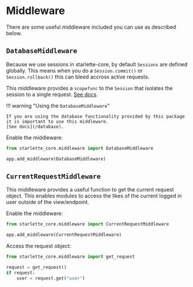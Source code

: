 # Middleware

There are some useful middleware included you can use as described below.

## `DatabaseMiddleware`

Because we use sessions in starlette-core, by default `Sessions` are defined globally. This means
when you do a `Session.commit()` or `Session.rollback()` this can bleed accross active requests.

This middleware provides a `scopefunc` to the `Session` that isolates the session to a single 
request. [See docs](https://docs.sqlalchemy.org/en/13/orm/contextual.html#using-custom-created-scopes).


!!! warning "Using the `DatabaseMiddleware`"

    If you are using the database functionality provided by this package it is important to use this middleware.
    [See docs](/database).

Enable the middleware:

```python
from starlette_core.middleware import DatabaseMiddleware

app.add_middleware(DatabaseMiddleware)
```

## `CurrentRequestMiddleware`

This middleware provides a useful function to get the current request object.
This enables modules to access the likes of the current logged in user outside of the view/endpoint.

Enable the middleware:

```python
from starlette_core.middleware import CurrentRequestMiddleware

app.add_middleware(CurrentRequestMiddleware)
```

Access the request object:

```python
from starlette_core.middleware import get_request

request = get_request()
if request:
    user = request.get("user")
```